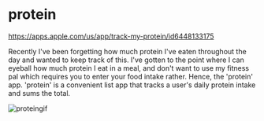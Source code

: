 # protein

https://apps.apple.com/us/app/track-my-protein/id6448133175

Recently I've been forgetting how much protein I've eaten throughout the day and wanted to keep track of this.
I've gotten to the point where I can eyeball how much protein I eat in a meal, and don't want to use my fitness pal which requires you to enter your food intake rather.
Hence, the 'protein' app. 'protein' is a convenient list app that tracks a user's daily protein intake and sums the total. 

![proteingif](https://user-images.githubusercontent.com/50028193/233496390-b1c802c2-86b3-4f64-aefd-2eec9e8afc69.gif)

